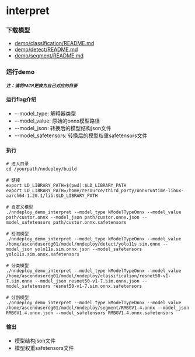 
# interpret

### 下载模型

- [demo/classification/README.md](../classification/README.md)
- [demo/detect/README.md](../detect/README.md)
- [demo/segment/README.md](../segment/README.md)



### 运行demo

***`注：请将PATH更换为自己对应的目录`***

#### 运行flag介绍

- --model_type: 解释器类型
- --model_value: 原始的onnx模型路径
- --model_json: 转换后的模型结构json文件
- --model_safetensors: 转换后的模型权重safetensors文件

#### 执行

```shell
# 进入目录
cd /yourpath/nndeploy/build

# 链接
export LD_LIBRARY_PATH=$(pwd):$LD_LIBRARY_PATH
export LD_LIBRARY_PATH=/home/resource/third_party/onnxruntime-linux-aarch64-1.20.1/lib:$LD_LIBRARY_PATH

# 自定义模型
./nndeploy_demo_interpret --model_type kModelTypeOnnx --model_value path/custor.onnx --model_json path/custor.onnx.json --model_safetensors path/custor.onnx.safetensors

# 检测模型
./nndeploy_demo_interpret --model_type kModelTypeOnnx --model_value /home/ascenduserdg01/model/nndeploy/detect/yolo11s.sim.onnx --model_json yolo11s.sim.onnx.json --model_safetensors yolo11s.sim.onnx.safetensors

# 分类模型  
./nndeploy_demo_interpret --model_type kModelTypeOnnx --model_value /home/ascenduserdg01/model/nndeploy/classification/resnet50-v1-7.sim.onnx --model_json resnet50-v1-7.sim.onnx.json --model_safetensors resnet50-v1-7.sim.onnx.safetensors

# 分割模型
./nndeploy_demo_interpret --model_type kModelTypeOnnx --model_value /home/ascenduserdg01/model/nndeploy/segment/RMBGV1.4.onnx --model_json RMBGV1.4.onnx.json --model_safetensors RMBGV1.4.onnx.safetensors
```

#### 输出

- 模型结构json文件
- 模型权重safetensors文件